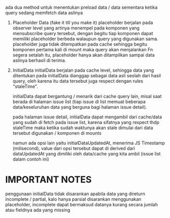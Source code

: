 ada dua method untuk menentukan preload data / data sementara ketika query sedang memfetch data aslinya

1. Placeholder Data (fake it till you make it)
   placeholder berjalan pada observer level yang artinya menempel pada komponen yang mensubscribe query tersebut, dengan begitu tiap komponen dapat memiliki placeholder berbeda walaupun query yang digunakan sama.
   placeholder juga tidak ditempatkan pada cache sehingga begitu komponen pertama kali di mount maka query akan menjalankan Fn segera setalah itu, placeholder hanya akan ditampilkan sampai data aslinya berhasil di terima.

2. InitialData
   initialData berjalan pada cache level, sehingga data yang ditentukan pada initialData dianggap sebagai data asli seolah dari hasil query, oleh karena itu data tersebut juga respect dengan rules "staleTime".

   initialData dapat bergantung / menarik dari cache query lain, misal saat berada di halaman issue list (tiap issue di list memuat beberapa data/keseluruhan data yang berguna bagi halaman issue detail).

   pada halaman issue detail, initialData dapat mengambil dari cache/data yang sudah di fetch pada issue list, karena sifatnya yang respect thdp staleTime maka ketika sudah waktunya akan stale dimulai dari data tersebut digunakan / komponen di mounts

   namun ada opsi lain yaitu initialDataUpdatedAt, menerima JS Timestamp (milisecond), value dari opsi tersebut dapat di derived dari dataUpdatedAt yang dimiliki oleh data/cache yang kita ambil (issue list dalam contoh ini)

# IMPORTANT NOTES

penggunaan initialData tidak disarankan apabila data yang direturn incomplete / partial, kalo hanya parsial disarankan menggunakan placeholder, incomplete dapat bermaksud datanya kurang secara jumlah atau fieldnya ada yang missing
